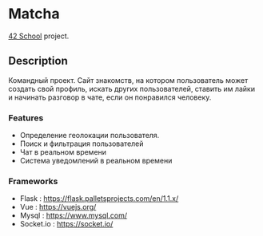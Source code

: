 # Matcha
[42 School](https://www.42.fr/) project.<br/>

## Description
Командный проект.
Сайт знакомств, на котором пользователь может создать свой профиль, искать других пользователей, ставить им лайки и начинать разговор в чате, если он понравился человеку.


### Features

- Определение геолокации пользователя.
- Поиск и фильтрация пользователей
- Чат в реальном времени
- Система уведомлений в реальном времени

### Frameworks

- Flask : https://flask.palletsprojects.com/en/1.1.x/
- Vue : https://vuejs.org/
- Mysql : https://www.mysql.com/
- Socket.io : https://socket.io/
